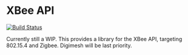 # XBee API

[![Build Status](https://travis-ci.org/zenbulabs/xbeeapi.svg?branch=master)](https://travis-ci.org/zenbulabs/xbeeapi)

Currently still a WIP. This provides a library for the XBee API, targeting 802.15.4 and Zigbee. Digimesh will be last priority.
